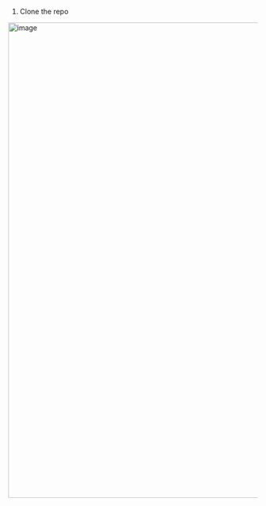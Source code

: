 1. Clone the repo
  <img width="959" alt="image" src="https://github.com/user-attachments/assets/ebf9999c-32e1-4cef-951b-1ba7d587312e" />
